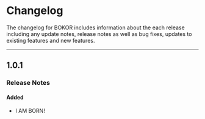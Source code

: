 # Changelog

The changelog for BOKOR includes information about the each release including any update notes, release notes as well as bug fixes, updates to existing features and new features.


---
## 1.0.1

### Release Notes
#### Added

- I AM BORN!
